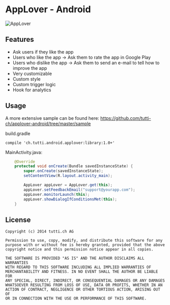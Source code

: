 # AppLover - Android

![AppLover](https://raw.github.com/tutti-ch/applover-android/master/preview.png)

## Features
- Ask users if they like the app
- Users who like the app -> Ask them to rate the app in Google Play
- Users who dislike the app -> Ask them to send an e-mail to tell how to improve the app
- Very customizable
 - Custom style
 - Custom trigger logic
 - Hook for analytics

## Usage
A more extensive sample can be found here: https://github.com/tutti-ch/applover-android/tree/master/sample

build.gradle
```
compile 'ch.tutti.android.applover:library:1.0+'
```

MainActivity.java:
``` java
    @Override
    protected void onCreate(Bundle savedInstanceState) {
        super.onCreate(savedInstanceState);
        setContentView(R.layout.activity_main);

        AppLover appLover = AppLover.get(this);
        appLover.setFeedbackEmail("support@yourapp.com");
        appLover.monitorLaunch(this);
        appLover.showDialogIfConditionsMet(this);
    }
```

## License

    Copyright (c) 2014 tutti.ch AG

    Permission to use, copy, modify, and distribute this software for any
    purpose with or without fee is hereby granted, provided that the above
    copyright notice and this permission notice appear in all copies.

    THE SOFTWARE IS PROVIDED "AS IS" AND THE AUTHOR DISCLAIMS ALL WARRANTIES
    WITH REGARD TO THIS SOFTWARE INCLUDING ALL IMPLIED WARRANTIES OF
    MERCHANTABILITY AND FITNESS. IN NO EVENT SHALL THE AUTHOR BE LIABLE FOR
    ANY SPECIAL, DIRECT, INDIRECT, OR CONSEQUENTIAL DAMAGES OR ANY DAMAGES
    WHATSOEVER RESULTING FROM LOSS OF USE, DATA OR PROFITS, WHETHER IN AN
    ACTION OF CONTRACT, NEGLIGENCE OR OTHER TORTIOUS ACTION, ARISING OUT OF
    OR IN CONNECTION WITH THE USE OR PERFORMANCE OF THIS SOFTWARE.